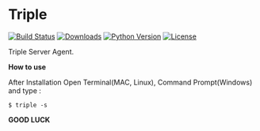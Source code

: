 # Triple

[![Build Status](https://img.shields.io/pypi/v/triple)](https://pypi.python.org/pypi/triple)
[![Downloads](https://pepy.tech/badge/triple)](https://pypi.python.org/pypi/triple)
[![Python Version](https://img.shields.io/pypi/pyversions/triple)](https://pypi.python.org/pypi/triple)
[![License](https://img.shields.io/pypi/l/triple)](https://pypi.python.org/pypi/triple)


Triple Server Agent.

**How to use**

After Installation Open Terminal(MAC, Linux), Command Prompt(Windows) and type : 

```
$ triple -s
```
**GOOD LUCK**

